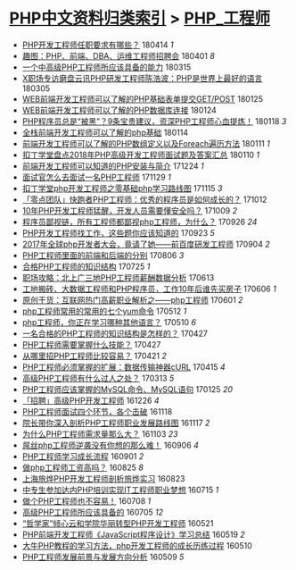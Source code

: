 [PHP中文资料归类索引](../README.md) > [PHP_工程师](PHP_工程师.md)
====
- [PHP开发工程师任职要求有哪些？](http://jkwz.applinzi.com/ittc/7091872758109832209.html#PHP%E5%BC%80%E5%8F%91%E5%B7%A5%E7%A8%8B%E5%B8%88%E4%BB%BB%E8%81%8C%E8%A6%81%E6%B1%82%E6%9C%89%E5%93%AA%E4%BA%9B%EF%BC%9F) 180414 *1* 
- [趣图：PHP、前端、DBA、运维工程师招聘会](http://jkwz.applinzi.com/ittc/7087001063754564618.html#%E8%B6%A3%E5%9B%BE%EF%BC%9APHP%E3%80%81%E5%89%8D%E7%AB%AF%E3%80%81DBA%E3%80%81%E8%BF%90%E7%BB%B4%E5%B7%A5%E7%A8%8B%E5%B8%88%E6%8B%9B%E8%81%98%E4%BC%9A) 180401 *8* 
- [一个中高级PHP工程师所应该具备的能力](http://jkwz.applinzi.com/ittc/7080810358157870091.html#%E4%B8%80%E4%B8%AA%E4%B8%AD%E9%AB%98%E7%BA%A7PHP%E5%B7%A5%E7%A8%8B%E5%B8%88%E6%89%80%E5%BA%94%E8%AF%A5%E5%85%B7%E5%A4%87%E7%9A%84%E8%83%BD%E5%8A%9B) 180315  
- [X职场专访磨盘云讯PHP研发工程师陈浩波：PHP是世界上最好的语言](http://jkwz.applinzi.com/ittc/7076943092433552395.html#X%E8%81%8C%E5%9C%BA%E4%B8%93%E8%AE%BF%E7%A3%A8%E7%9B%98%E4%BA%91%E8%AE%AFPHP%E7%A0%94%E5%8F%91%E5%B7%A5%E7%A8%8B%E5%B8%88%E9%99%88%E6%B5%A9%E6%B3%A2%EF%BC%9APHP%E6%98%AF%E4%B8%96%E7%95%8C%E4%B8%8A%E6%9C%80%E5%A5%BD%E7%9A%84%E8%AF%AD%E8%A8%80) 180305  
- [WEB前端开发工程师可以了解的PHP基础表单提交GET/POST](http://jkwz.applinzi.com/ittc/7062219047205078027.html#WEB%E5%89%8D%E7%AB%AF%E5%BC%80%E5%8F%91%E5%B7%A5%E7%A8%8B%E5%B8%88%E5%8F%AF%E4%BB%A5%E4%BA%86%E8%A7%A3%E7%9A%84PHP%E5%9F%BA%E7%A1%80%E8%A1%A8%E5%8D%95%E6%8F%90%E4%BA%A4GET%2FPOST) 180125  
- [WEB前端开发工程师可以了解的PHP数据库连接](http://jkwz.applinzi.com/ittc/7062217133029590027.html#WEB%E5%89%8D%E7%AB%AF%E5%BC%80%E5%8F%91%E5%B7%A5%E7%A8%8B%E5%B8%88%E5%8F%AF%E4%BB%A5%E4%BA%86%E8%A7%A3%E7%9A%84PHP%E6%95%B0%E6%8D%AE%E5%BA%93%E8%BF%9E%E6%8E%A5) 180124  
- [PHP程序员总是“被黑”？9条宝贵建议，资深PHP工程师心血提炼！](http://jkwz.applinzi.com/ittc/7059874489972556806.html#PHP%E7%A8%8B%E5%BA%8F%E5%91%98%E6%80%BB%E6%98%AF%E2%80%9C%E8%A2%AB%E9%BB%91%E2%80%9D%EF%BC%9F9%E6%9D%A1%E5%AE%9D%E8%B4%B5%E5%BB%BA%E8%AE%AE%EF%BC%8C%E8%B5%84%E6%B7%B1PHP%E5%B7%A5%E7%A8%8B%E5%B8%88%E5%BF%83%E8%A1%80%E6%8F%90%E7%82%BC%EF%BC%81) 180118 *3* 
- [全栈前端开发工程师可以了解的php基础](http://jkwz.applinzi.com/ittc/7057691930664633355.html#%E5%85%A8%E6%A0%88%E5%89%8D%E7%AB%AF%E5%BC%80%E5%8F%91%E5%B7%A5%E7%A8%8B%E5%B8%88%E5%8F%AF%E4%BB%A5%E4%BA%86%E8%A7%A3%E7%9A%84php%E5%9F%BA%E7%A1%80) 180114  
- [前端开发工程师可以了解的PHP数组定义以及Foreach遍历方法](http://jkwz.applinzi.com/ittc/7057384188171256849.html#%E5%89%8D%E7%AB%AF%E5%BC%80%E5%8F%91%E5%B7%A5%E7%A8%8B%E5%B8%88%E5%8F%AF%E4%BB%A5%E4%BA%86%E8%A7%A3%E7%9A%84PHP%E6%95%B0%E7%BB%84%E5%AE%9A%E4%B9%89%E4%BB%A5%E5%8F%8AForeach%E9%81%8D%E5%8E%86%E6%96%B9%E6%B3%95) 180111 *1* 
- [扣丁学堂盘点2018年PHP高级开发工程师面试题及答案汇总](http://jkwz.applinzi.com/ittc/7056896913863869446.html#%E6%89%A3%E4%B8%81%E5%AD%A6%E5%A0%82%E7%9B%98%E7%82%B92018%E5%B9%B4PHP%E9%AB%98%E7%BA%A7%E5%BC%80%E5%8F%91%E5%B7%A5%E7%A8%8B%E5%B8%88%E9%9D%A2%E8%AF%95%E9%A2%98%E5%8F%8A%E7%AD%94%E6%A1%88%E6%B1%87%E6%80%BB) 180110 *1* 
- [前端开发工程师可以知道的PHP安装与简介](http://jkwz.applinzi.com/ittc/7049943826444059664.html#%E5%89%8D%E7%AB%AF%E5%BC%80%E5%8F%91%E5%B7%A5%E7%A8%8B%E5%B8%88%E5%8F%AF%E4%BB%A5%E7%9F%A5%E9%81%93%E7%9A%84PHP%E5%AE%89%E8%A3%85%E4%B8%8E%E7%AE%80%E4%BB%8B) 171224 *1* 
- [面试官怎么去面试一名PHP工程师](http://jkwz.applinzi.com/ittc/7041341614142784528.html#%E9%9D%A2%E8%AF%95%E5%AE%98%E6%80%8E%E4%B9%88%E5%8E%BB%E9%9D%A2%E8%AF%95%E4%B8%80%E5%90%8DPHP%E5%B7%A5%E7%A8%8B%E5%B8%88) 171129 *1* 
- [扣丁学堂php开发工程师之零基础php学习路线图](http://jkwz.applinzi.com/ittc/7036103544065770513.html#%E6%89%A3%E4%B8%81%E5%AD%A6%E5%A0%82php%E5%BC%80%E5%8F%91%E5%B7%A5%E7%A8%8B%E5%B8%88%E4%B9%8B%E9%9B%B6%E5%9F%BA%E7%A1%80php%E5%AD%A6%E4%B9%A0%E8%B7%AF%E7%BA%BF%E5%9B%BE) 171115 *3* 
- [「零点团队」快跑者PHP工程师：优秀的程序员是如何成长的？](http://jkwz.applinzi.com/ittc/7023598125082739729.html#%E3%80%8C%E9%9B%B6%E7%82%B9%E5%9B%A2%E9%98%9F%E3%80%8D%E5%BF%AB%E8%B7%91%E8%80%85PHP%E5%B7%A5%E7%A8%8B%E5%B8%88%EF%BC%9A%E4%BC%98%E7%A7%80%E7%9A%84%E7%A8%8B%E5%BA%8F%E5%91%98%E6%98%AF%E5%A6%82%E4%BD%95%E6%88%90%E9%95%BF%E7%9A%84%EF%BC%9F) 171012  
- [10年PHP开发工程师猛醒，开发人员需要懂安全吗？](http://jkwz.applinzi.com/ittc/7022402363468547088.html#10%E5%B9%B4PHP%E5%BC%80%E5%8F%91%E5%B7%A5%E7%A8%8B%E5%B8%88%E7%8C%9B%E9%86%92%EF%BC%8C%E5%BC%80%E5%8F%91%E4%BA%BA%E5%91%98%E9%9C%80%E8%A6%81%E6%87%82%E5%AE%89%E5%85%A8%E5%90%97%EF%BC%9F) 171009 *2* 
- [程序员鄙视链，所有工程师都鄙视php工程师，为什么？](http://jkwz.applinzi.com/ittc/7017577887853708304.html#%E7%A8%8B%E5%BA%8F%E5%91%98%E9%84%99%E8%A7%86%E9%93%BE%EF%BC%8C%E6%89%80%E6%9C%89%E5%B7%A5%E7%A8%8B%E5%B8%88%E9%83%BD%E9%84%99%E8%A7%86php%E5%B7%A5%E7%A8%8B%E5%B8%88%EF%BC%8C%E4%B8%BA%E4%BB%80%E4%B9%88%EF%BC%9F) 170926 *24* 
- [PHP开发工程师找工作，这些题你应该知道的](http://jkwz.applinzi.com/ittc/7016568192359728144.html#PHP%E5%BC%80%E5%8F%91%E5%B7%A5%E7%A8%8B%E5%B8%88%E6%89%BE%E5%B7%A5%E4%BD%9C%EF%BC%8C%E8%BF%99%E4%BA%9B%E9%A2%98%E4%BD%A0%E5%BA%94%E8%AF%A5%E7%9F%A5%E9%81%93%E7%9A%84) 170923 *5* 
- [2017年全球php开发者大会，竟请了她——前百度研发工程师](http://jkwz.applinzi.com/ittc/7009546571220517904.html#2017%E5%B9%B4%E5%85%A8%E7%90%83php%E5%BC%80%E5%8F%91%E8%80%85%E5%A4%A7%E4%BC%9A%EF%BC%8C%E7%AB%9F%E8%AF%B7%E4%BA%86%E5%A5%B9%E2%80%94%E2%80%94%E5%89%8D%E7%99%BE%E5%BA%A6%E7%A0%94%E5%8F%91%E5%B7%A5%E7%A8%8B%E5%B8%88) 170904 *2* 
- [PHP工程师里面的前端和后端的分别](http://jkwz.applinzi.com/ittc/6998781705044100112.html#PHP%E5%B7%A5%E7%A8%8B%E5%B8%88%E9%87%8C%E9%9D%A2%E7%9A%84%E5%89%8D%E7%AB%AF%E5%92%8C%E5%90%8E%E7%AB%AF%E7%9A%84%E5%88%86%E5%88%AB) 170806 *3* 
- [合格PHP工程师的知识结构](http://jkwz.applinzi.com/ittc/6994170242107180049.html#%E5%90%88%E6%A0%BCPHP%E5%B7%A5%E7%A8%8B%E5%B8%88%E7%9A%84%E7%9F%A5%E8%AF%86%E7%BB%93%E6%9E%84) 170725 *1* 
- [职场攻略：北上广三地PHP工程师薪酬数据分析](http://jkwz.applinzi.com/ittc/6978675418457441285.html#%E8%81%8C%E5%9C%BA%E6%94%BB%E7%95%A5%EF%BC%9A%E5%8C%97%E4%B8%8A%E5%B9%BF%E4%B8%89%E5%9C%B0PHP%E5%B7%A5%E7%A8%8B%E5%B8%88%E8%96%AA%E9%85%AC%E6%95%B0%E6%8D%AE%E5%88%86%E6%9E%90) 170613  
- [工地搬砖、大数据工程师和PHP程序员，工作10年后谁先买房子](http://jkwz.applinzi.com/ittc/6976110695769703428.html#%E5%B7%A5%E5%9C%B0%E6%90%AC%E7%A0%96%E3%80%81%E5%A4%A7%E6%95%B0%E6%8D%AE%E5%B7%A5%E7%A8%8B%E5%B8%88%E5%92%8CPHP%E7%A8%8B%E5%BA%8F%E5%91%98%EF%BC%8C%E5%B7%A5%E4%BD%9C10%E5%B9%B4%E5%90%8E%E8%B0%81%E5%85%88%E4%B9%B0%E6%88%BF%E5%AD%90) 170606 *1* 
- [原创干货：互联网热门高薪职业解析之——php工程师](http://jkwz.applinzi.com/ittc/6974231289023431685.html#%E5%8E%9F%E5%88%9B%E5%B9%B2%E8%B4%A7%EF%BC%9A%E4%BA%92%E8%81%94%E7%BD%91%E7%83%AD%E9%97%A8%E9%AB%98%E8%96%AA%E8%81%8C%E4%B8%9A%E8%A7%A3%E6%9E%90%E4%B9%8B%E2%80%94%E2%80%94php%E5%B7%A5%E7%A8%8B%E5%B8%88) 170601 *2* 
- [php工程师常用的常用的七个yum命令](http://jkwz.applinzi.com/ittc/6966928856232494085.html#php%E5%B7%A5%E7%A8%8B%E5%B8%88%E5%B8%B8%E7%94%A8%E7%9A%84%E5%B8%B8%E7%94%A8%E7%9A%84%E4%B8%83%E4%B8%AAyum%E5%91%BD%E4%BB%A4) 170512 *1* 
- [php工程师，你正在学习哪种其他语言？](http://jkwz.applinzi.com/ittc/6966185600381092869.html#php%E5%B7%A5%E7%A8%8B%E5%B8%88%EF%BC%8C%E4%BD%A0%E6%AD%A3%E5%9C%A8%E5%AD%A6%E4%B9%A0%E5%93%AA%E7%A7%8D%E5%85%B6%E4%BB%96%E8%AF%AD%E8%A8%80%EF%BC%9F) 170510 *6* 
- [一名合格的PHP工程师的知识结构是怎样的？](http://jkwz.applinzi.com/ittc/6961177877277049860.html#%E4%B8%80%E5%90%8D%E5%90%88%E6%A0%BC%E7%9A%84PHP%E5%B7%A5%E7%A8%8B%E5%B8%88%E7%9A%84%E7%9F%A5%E8%AF%86%E7%BB%93%E6%9E%84%E6%98%AF%E6%80%8E%E6%A0%B7%E7%9A%84%EF%BC%9F) 170427  
- [PHP工程师需要掌握什么技能？](http://jkwz.applinzi.com/ittc/6961144171451646981.html#PHP%E5%B7%A5%E7%A8%8B%E5%B8%88%E9%9C%80%E8%A6%81%E6%8E%8C%E6%8F%A1%E4%BB%80%E4%B9%88%E6%8A%80%E8%83%BD%EF%BC%9F) 170427  
- [从哪里招PHP工程师比较容易？](http://jkwz.applinzi.com/ittc/6958929155038118917.html#%E4%BB%8E%E5%93%AA%E9%87%8C%E6%8B%9BPHP%E5%B7%A5%E7%A8%8B%E5%B8%88%E6%AF%94%E8%BE%83%E5%AE%B9%E6%98%93%EF%BC%9F) 170421 *2* 
- [PHP工程师必须掌握的扩展：数据传输神器cURL](http://jkwz.applinzi.com/ittc/6956906889811067909.html#PHP%E5%B7%A5%E7%A8%8B%E5%B8%88%E5%BF%85%E9%A1%BB%E6%8E%8C%E6%8F%A1%E7%9A%84%E6%89%A9%E5%B1%95%EF%BC%9A%E6%95%B0%E6%8D%AE%E4%BC%A0%E8%BE%93%E7%A5%9E%E5%99%A8cURL) 170415 *4* 
- [高级PHP工程师有什么过人之处？](http://jkwz.applinzi.com/ittc/6944534208700744708.html#%E9%AB%98%E7%BA%A7PHP%E5%B7%A5%E7%A8%8B%E5%B8%88%E6%9C%89%E4%BB%80%E4%B9%88%E8%BF%87%E4%BA%BA%E4%B9%8B%E5%A4%84%EF%BC%9F) 170313 *5* 
- [PHP工程师应该掌握的MySQL命令、MySQL语句](http://jkwz.applinzi.com/ittc/6924861177707627525.html#PHP%E5%B7%A5%E7%A8%8B%E5%B8%88%E5%BA%94%E8%AF%A5%E6%8E%8C%E6%8F%A1%E7%9A%84MySQL%E5%91%BD%E4%BB%A4%E3%80%81MySQL%E8%AF%AD%E5%8F%A5) 170125 *20* 
- [「招聘」高级PHP开发工程师](http://jkwz.applinzi.com/ittc/6915903259851375620.html#%E3%80%8C%E6%8B%9B%E8%81%98%E3%80%8D%E9%AB%98%E7%BA%A7PHP%E5%BC%80%E5%8F%91%E5%B7%A5%E7%A8%8B%E5%B8%88) 161226 *4* 
- [PHP工程师面试四个环节，各个击破](http://jkwz.applinzi.com/ittc/6901779287551525892.html#PHP%E5%B7%A5%E7%A8%8B%E5%B8%88%E9%9D%A2%E8%AF%95%E5%9B%9B%E4%B8%AA%E7%8E%AF%E8%8A%82%EF%BC%8C%E5%90%84%E4%B8%AA%E5%87%BB%E7%A0%B4) 161118  
- [院长带你深入剖析PHP工程师职业发展路线图](http://jkwz.applinzi.com/ittc/6901460071531152388.html#%E9%99%A2%E9%95%BF%E5%B8%A6%E4%BD%A0%E6%B7%B1%E5%85%A5%E5%89%96%E6%9E%90PHP%E5%B7%A5%E7%A8%8B%E5%B8%88%E8%81%8C%E4%B8%9A%E5%8F%91%E5%B1%95%E8%B7%AF%E7%BA%BF%E5%9B%BE) 161117 *2* 
- [为什么PHP工程师需求量那么大？](http://jkwz.applinzi.com/ittc/6896256987142030340.html#%E4%B8%BA%E4%BB%80%E4%B9%88PHP%E5%B7%A5%E7%A8%8B%E5%B8%88%E9%9C%80%E6%B1%82%E9%87%8F%E9%82%A3%E4%B9%88%E5%A4%A7%EF%BC%9F) 161103 *23* 
- [屌丝php工程师逆袭没有你想的那么难！](http://jkwz.applinzi.com/ittc/6874776832494273541.html#%E5%B1%8C%E4%B8%9Dphp%E5%B7%A5%E7%A8%8B%E5%B8%88%E9%80%86%E8%A2%AD%E6%B2%A1%E6%9C%89%E4%BD%A0%E6%83%B3%E7%9A%84%E9%82%A3%E4%B9%88%E9%9A%BE%EF%BC%81) 160906 *4* 
- [PHP工程师学习成长流程](http://jkwz.applinzi.com/ittc/6872827883587896324.html#PHP%E5%B7%A5%E7%A8%8B%E5%B8%88%E5%AD%A6%E4%B9%A0%E6%88%90%E9%95%BF%E6%B5%81%E7%A8%8B) 160901 *2* 
- [做php工程师工资高吗？](http://jkwz.applinzi.com/ittc/6870335444176339973.html#%E5%81%9Aphp%E5%B7%A5%E7%A8%8B%E5%B8%88%E5%B7%A5%E8%B5%84%E9%AB%98%E5%90%97%EF%BC%9F) 160825 *8* 
- [上海旅烨PHP开发工程师剖析旅烨实习](http://jkwz.applinzi.com/ittc/6869568162663760900.html#%E4%B8%8A%E6%B5%B7%E6%97%85%E7%83%A8PHP%E5%BC%80%E5%8F%91%E5%B7%A5%E7%A8%8B%E5%B8%88%E5%89%96%E6%9E%90%E6%97%85%E7%83%A8%E5%AE%9E%E4%B9%A0) 160823  
- [中专生参加达内PHP培训实现IT工程师职业梦想](http://jkwz.applinzi.com/ittc/6854766799555658756.html#%E4%B8%AD%E4%B8%93%E7%94%9F%E5%8F%82%E5%8A%A0%E8%BE%BE%E5%86%85PHP%E5%9F%B9%E8%AE%AD%E5%AE%9E%E7%8E%B0IT%E5%B7%A5%E7%A8%8B%E5%B8%88%E8%81%8C%E4%B8%9A%E6%A2%A6%E6%83%B3) 160715 *1* 
- [做个PHP工程师也不容易！](http://jkwz.applinzi.com/ittc/6852497157843846149.html#%E5%81%9A%E4%B8%AAPHP%E5%B7%A5%E7%A8%8B%E5%B8%88%E4%B9%9F%E4%B8%8D%E5%AE%B9%E6%98%93%EF%BC%81) 160708 *1* 
- [高级PHP工程师所应该具备的](http://jkwz.applinzi.com/ittc/6851018310346605572.html#%E9%AB%98%E7%BA%A7PHP%E5%B7%A5%E7%A8%8B%E5%B8%88%E6%89%80%E5%BA%94%E8%AF%A5%E5%85%B7%E5%A4%87%E7%9A%84) 160705 *12* 
- [“哲学家”倾心云和学院华丽转型PHP开发工程师](http://jkwz.applinzi.com/ittc/6834597084510290948.html#%E2%80%9C%E5%93%B2%E5%AD%A6%E5%AE%B6%E2%80%9D%E5%80%BE%E5%BF%83%E4%BA%91%E5%92%8C%E5%AD%A6%E9%99%A2%E5%8D%8E%E4%B8%BD%E8%BD%AC%E5%9E%8BPHP%E5%BC%80%E5%8F%91%E5%B7%A5%E7%A8%8B%E5%B8%88) 160521  
- [PHP前端开发工程师《JavaScript程序设计》学习总结](http://jkwz.applinzi.com/ittc/6833843464906998788.html#PHP%E5%89%8D%E7%AB%AF%E5%BC%80%E5%8F%91%E5%B7%A5%E7%A8%8B%E5%B8%88%E3%80%8AJavaScript%E7%A8%8B%E5%BA%8F%E8%AE%BE%E8%AE%A1%E3%80%8B%E5%AD%A6%E4%B9%A0%E6%80%BB%E7%BB%93) 160519 *2* 
- [大牛PHP教程的学习方法，php开发工程师的成长历练过程](http://jkwz.applinzi.com/ittc/6830599824902456324.html#%E5%A4%A7%E7%89%9BPHP%E6%95%99%E7%A8%8B%E7%9A%84%E5%AD%A6%E4%B9%A0%E6%96%B9%E6%B3%95%EF%BC%8Cphp%E5%BC%80%E5%8F%91%E5%B7%A5%E7%A8%8B%E5%B8%88%E7%9A%84%E6%88%90%E9%95%BF%E5%8E%86%E7%BB%83%E8%BF%87%E7%A8%8B) 160510  
- [PHP工程师发展前景与发展方向分析](http://jkwz.applinzi.com/ittc/6830341649473209349.html#PHP%E5%B7%A5%E7%A8%8B%E5%B8%88%E5%8F%91%E5%B1%95%E5%89%8D%E6%99%AF%E4%B8%8E%E5%8F%91%E5%B1%95%E6%96%B9%E5%90%91%E5%88%86%E6%9E%90) 160509 *5* 
